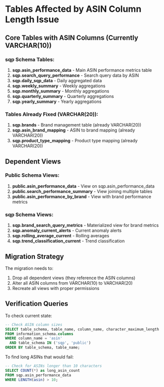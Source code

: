 # Tables Affected by ASIN Column Length Issue

## Core Tables with ASIN Columns (Currently VARCHAR(10))

### sqp Schema Tables:
1. **sqp.asin_performance_data** - Main ASIN performance metrics table
2. **sqp.search_query_performance** - Search query data by ASIN
3. **sqp.daily_sqp_data** - Daily aggregated data
4. **sqp.weekly_summary** - Weekly aggregations
5. **sqp.monthly_summary** - Monthly aggregations
6. **sqp.quarterly_summary** - Quarterly aggregations
7. **sqp.yearly_summary** - Yearly aggregations

### Tables Already Fixed (VARCHAR(20)):
1. **sqp.brands** - Brand management table (already VARCHAR(20))
2. **sqp.asin_brand_mapping** - ASIN to brand mapping (already VARCHAR(20))
3. **sqp.product_type_mapping** - Product type mapping (already VARCHAR(20))

## Dependent Views

### Public Schema Views:
1. **public.asin_performance_data** - View on sqp.asin_performance_data
2. **public.search_performance_summary** - View joining multiple tables
3. **public.asin_performance_by_brand** - View with brand performance metrics

### sqp Schema Views:
1. **sqp.brand_search_query_metrics** - Materialized view for brand metrics
2. **sqp.anomaly_current_alerts** - Current anomaly alerts
3. **sqp.rolling_average_current** - Rolling averages
4. **sqp.trend_classification_current** - Trend classification

## Migration Strategy

The migration needs to:
1. Drop all dependent views (they reference the ASIN columns)
2. Alter all ASIN columns from VARCHAR(10) to VARCHAR(20)
3. Recreate all views with proper permissions

## Verification Queries

To check current state:
```sql
-- Check ASIN column sizes
SELECT table_schema, table_name, column_name, character_maximum_length
FROM information_schema.columns
WHERE column_name = 'asin'
  AND table_schema IN ('sqp', 'public')
ORDER BY table_schema, table_name;
```

To find long ASINs that would fail:
```sql
-- Check for ASINs longer than 10 characters
SELECT COUNT(*) as long_asin_count
FROM sqp.asin_performance_data
WHERE LENGTH(asin) > 10;
```
